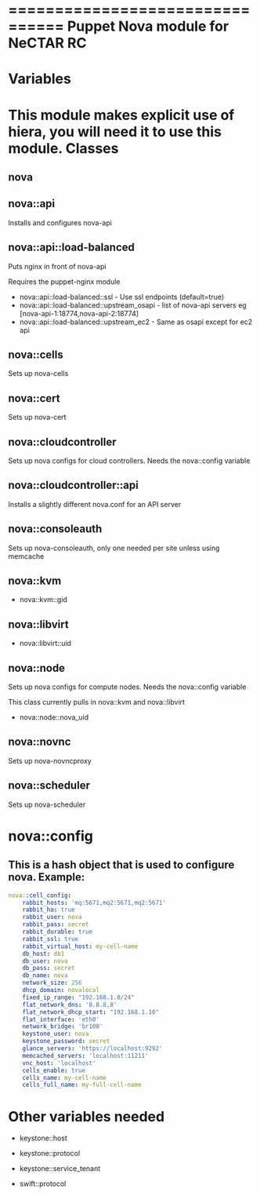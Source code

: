 ================================
Puppet Nova module for NeCTAR RC
================================

Variables
=========

This module makes explicit use of hiera, you will need it to use this module.
Classes
=======

nova
----

nova::api
---------
Installs and configures nova-api

nova::api::load-balanced
------------------------
Puts nginx in front of nova-api

Requires the puppet-nginx module

 * nova::api::load-balanced::ssl - Use ssl endpoints (default=true)
 * nova::api::load-balanced::upstream_osapi - list of nova-api servers  eg [nova-api-1:18774,nova-api-2:18774]
 * nova::api::load-balanced::upstream_ec2 - Same as osapi except for ec2 api

nova::cells
-----------
Sets up nova-cells

nova::cert
----------
Sets up nova-cert

nova::cloudcontroller
---------------------
Sets up nova configs for cloud controllers. Needs the nova::config variable

nova::cloudcontroller::api
--------------------------
Installs a slightly different nova.conf for an API server

nova::consoleauth
-----------------
Sets up nova-consoleauth, only one needed per site unless using memcache

nova::kvm
---------
 * nova::kvm::gid

nova::libvirt
-------------
 * nova::libvirt::uid

nova::node
----------
Sets up nova configs for compute nodes. Needs the nova::config variable

This class currently pulls in nova::kvm and nova::libvirt

 * nova::node::nova_uid

nova::novnc
-----------
Sets up nova-novncproxy

nova::scheduler
---------------
Sets up nova-scheduler


nova::config
============

This is a hash object that is used to configure nova.
Example:
--------

```yaml
nova::cell_config:
    rabbit_hosts: 'mq:5671,mq2:5671,mq2:5671'
    rabbit_ha: true
    rabbit_user: nova
    rabbit_pass: secret
    rabbit_durable: true
    rabbit_ssl: true
    rabbit_virtual_host: my-cell-name
    db_host: db1
    db_user: nova
    db_pass: secret
    db_name: nova
    network_size: 256
    dhcp_domain: novalocal
    fixed_ip_range: "192.168.1.0/24"
    flat_network_dns: '8.8.8.8'
    flat_network_dhcp_start: "192.168.1.10"
    flat_interface: 'eth0'
    network_bridge: 'br100'
    keystone_user: nova
    keystone_password: secret     
    glance_servers: 'https://localhost:9292'
    memcached_servers: 'localhost:11211'
    vnc_host: 'localhost'
    cells_enable: true
    cells_name: my-cell-name
    cells_full_name: my-full-cell-name
```

Other variables needed
======================

 * keystone::host
 * keystone::protocol
 * keystone::service_tenant

 * swift::protocol
